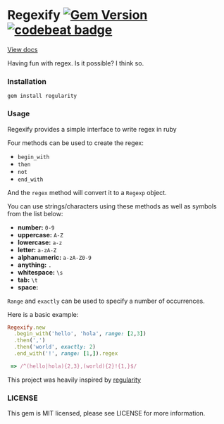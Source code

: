 # Regexify [![Gem Version](https://badge.fury.io/rb/regexify.svg)](https://badge.fury.io/rb/regexify) [![codebeat badge](https://codebeat.co/badges/91f5a907-8005-41f5-9e34-72370767ea36)](https://codebeat.co/projects/github-com-jusleg-regexify-master)

[View docs](http://www.rubydoc.info/gems/regexify/0.0.1/Regexify)

Having fun with regex. Is it possible? I think so.


### Installation

```
gem install regularity
```


### Usage

Regexify provides a simple interface to write regex in ruby

Four methods can be used to create the regex:

* `begin_with`
* `then`
* `not`
* `end_with`

And the `regex` method will convert it to a `Regexp` object.

You can use strings/characters using these methods as well as symbols from the list below:

* **number:** `0-9`
* **uppercase:** `A-Z`
* **lowercase:** `a-z`
* **letter:** `a-zA-Z`
* **alphanumeric:** `a-zA-Z0-9`
* **anything:** `.`
* **whitespace:** `\s`
* **tab:** `\t`
* **space:** ` `

`Range` and `exactly` can be used to specify a number of occurrences.

Here is a basic example:

```ruby
Regexify.new
  .begin_with('hello', 'hola', range: [2,3])
  .then(',')
  .then('world', exactly: 2)
  .end_with('!', range: [1,]).regex

 => /^(hello|hola){2,3},(world){2}!{1,}$/  
```

This project was heavily inspired by [regularity](https://github.com/andrewberls/regularity)

### LICENSE

This gem is MIT licensed, please see LICENSE for more information.
